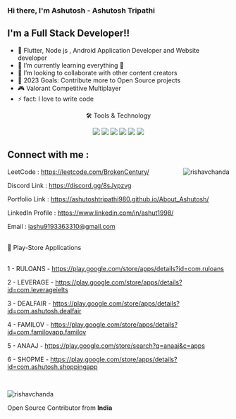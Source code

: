 ### Hi there, I'm Ashutosh - Ashutosh Tripathi

## I'm a Full Stack Developer!!

- 🔭 Flutter, Node js , Android Application Developer and Website developer
- 🌱 I’m currently learning everything 🤣
- 👯 I’m looking to collaborate with other content creators
- 🥅 2023 Goals: Contribute more to Open Source projects
- 🎮 Valorant Competitive Multiplayer
- ⚡ fact: I love to write code

<div align="center">
<p align="center">🛠 Tools & Technology</p>

<img src="https://img.shields.io/badge/Flutter-02569B?style=for-the-badge&logo=flutter&logoColor=white" />
<img src="https://img.shields.io/badge/Dart-0175C2?style=for-the-badge&logo=dart&logoColor=white" />
<img src="https://img.shields.io/badge/firebase-ffca28?style=for-the-badge&logo=firebase&logoColor=black" />
<img src="https://img.shields.io/badge/Python-FFD43B?style=for-the-badge&logo=python&logoColor=darkgreen" />
<img src="https://img.shields.io/badge/Git-F05032?style=for-the-badge&logo=git&logoColor=white" />
<img src="https://img.shields.io/badge/Adobe%20XD-FF61F6?style=for-the-badge&logo=Adobe%20XD&logoColor=white" />

  </div>
  
## Connect with me :

<p><img align="right" src="https://github-readme-stats.vercel.app/api/top-langs?username=rishavchanda&show_icons=true&locale=en&layout=compact&theme=tokyonight" alt="rishavchanda" /></p>

LeetCode : https://leetcode.com/BrokenCentury/ 

Discord Link : https://discord.gg/8sJypzvg

Portfolio Link : https://ashutoshtripathi980.github.io/About_Ashutosh/

LinkedIn Profile : https://www.linkedin.com/in/ashut1998/

Email : iashu9193363310@gmail.com

<br />

<summary>📝 Play-Store Applications </summary>
<br />


1 - RULOANS  - https://play.google.com/store/apps/details?id=com.ruloans

2 - LEVERAGE - https://play.google.com/store/apps/details?id=com.leverageielts

3 - DEALFAIR - https://play.google.com/store/apps/details?id=com.ashutosh.dealfair

4 - FAMILOV  - https://play.google.com/store/apps/details?id=com.familovapp.familov

5 - ANAAJ    - https://play.google.com/store/search?q=anaaj&c=apps

6 - SHOPME     - https://play.google.com/store/apps/details?id=com.ashutosh.shoppingapp

<br>



<p><img align="middle" src="https://user-images.githubusercontent.com/83801585/174809043-7bd74498-5a6e-46e3-9bb6-825424a5bb03.png" alt="rishavchanda" /></p>
Open Source Contributor from <b>India<b> 


